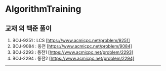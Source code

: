 # AlgorithmTraining
교재 외 백준 풀이
---
1. BOJ-9251 : LCS [https://www.acmicpc.net/problem/9251]
2. BOJ-9084 : 동전 [https://www.acmicpc.net/problem/9084]
3. BOJ-2293 : 동전1 [https://www.acmicpc.net/problem/2293]
4. BOJ-2294 : 동전2 [https://www.acmicpc.net/problem/2294]
---
